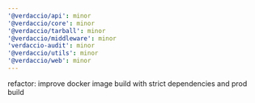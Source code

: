 ```yaml
---
'@verdaccio/api': minor
'@verdaccio/core': minor
'@verdaccio/tarball': minor
'@verdaccio/middleware': minor
'verdaccio-audit': minor
'@verdaccio/utils': minor
'@verdaccio/web': minor
---
```


refactor: improve docker image build with strict dependencies and prod build
